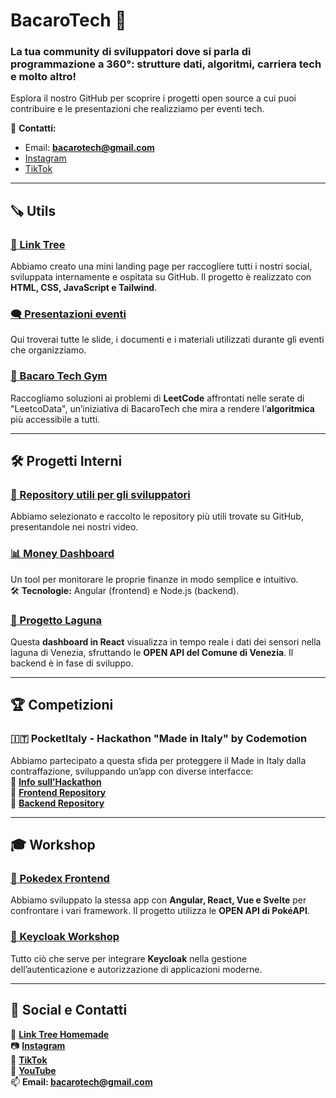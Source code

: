 # BacaroTech 🍷  
### La tua community di sviluppatori dove si parla di programmazione a 360°: strutture dati, algoritmi, carriera tech e molto altro!  

Esplora il nostro GitHub per scoprire i progetti open source a cui puoi contribuire e le presentazioni che realizziamo per eventi tech.  

📩 **Contatti:**  
- Email: **bacarotech@gmail.com**  
- [Instagram](https://www.instagram.com/bacarotechofficial/)  
- [TikTok](https://www.tiktok.com/@bacarotech)  

---

## 🪚 Utils  

### [🌳 Link Tree](https://github.com/BacaroTech/bacarotech.github.io)  
Abbiamo creato una mini landing page per raccogliere tutti i nostri social, sviluppata internamente e ospitata su GitHub. Il progetto è realizzato con **HTML, CSS, JavaScript e Tailwind**.  

### [🗨️ Presentazioni eventi](https://github.com/BacaroTech/Presentazioni-eventi)  
Qui troverai tutte le slide, i documenti e i materiali utilizzati durante gli eventi che organizziamo.  

### [💪 Bacaro Tech Gym](https://github.com/BacaroTech/Bacaro-tech-gym)  
Raccogliamo soluzioni ai problemi di **LeetCode** affrontati nelle serate di "LeetcoData", un’iniziativa di BacaroTech che mira a rendere l’**algoritmica** più accessibile a tutti.  

---

## 🛠 Progetti Interni  

### [🔗 Repository utili per gli sviluppatori](https://github.com/BacaroTech/Repository-utili)  
Abbiamo selezionato e raccolto le repository più utili trovate su GitHub, presentandole nei nostri video.  

### [📊 Money Dashboard](https://github.com/BacaroTech/MoneyDashboard)  
Un tool per monitorare le proprie finanze in modo semplice e intuitivo.  
🛠 **Tecnologie:** Angular (frontend) e Node.js (backend).  

### [🌊 Progetto Laguna](https://github.com/BacaroTech/ProgettoLaguna)  
Questa **dashboard in React** visualizza in tempo reale i dati dei sensori nella laguna di Venezia, sfruttando le **OPEN API del Comune di Venezia**. Il backend è in fase di sviluppo.  

---

## 🏆 Competizioni  

### 🇮🇹 PocketItaly - Hackathon "Made in Italy" by Codemotion  
Abbiamo partecipato a questa sfida per proteggere il Made in Italy dalla contraffazione, sviluppando un’app con diverse interfacce:  
🔗 **[Info sull’Hackathon](https://events.codemotion.com/hackathons/made-in-italy-innovation-challenge/home)**  
🔗 **[Frontend Repository](https://github.com/BacaroTech/PocketItaly)**  
🔗 **[Backend Repository](https://github.com/BacaroTech/PocketItaly-Server)**  

---

## 🎓 Workshop  

### [🐾 Pokedex Frontend](https://github.com/BacaroTech/pokedex-frontend)  
Abbiamo sviluppato la stessa app con **Angular, React, Vue e Svelte** per confrontare i vari framework. Il progetto utilizza le **OPEN API di PokéAPI**.  

### [🔐 Keycloak Workshop](https://github.com/jollymick90/keycloak-workshop)  
Tutto ciò che serve per integrare **Keycloak** nella gestione dell’autenticazione e autorizzazione di applicazioni moderne.  

---

## 📢 Social e Contatti  
🌳 **[Link Tree Homemade](https://bacarotech.github.io/)**  
📷 **[Instagram](https://www.instagram.com/bacarotechofficial/)**  
🎵 **[TikTok](https://www.tiktok.com/@bacarotech)**  
🎥 **[YouTube](https://www.youtube.com/@Bacarotech)**  
📫 **Email: bacarotech@gmail.com**  
